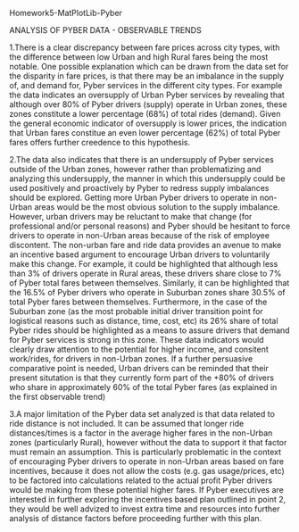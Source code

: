 Homework5-MatPlotLib-Pyber

ANALYSIS OF PYBER DATA - OBSERVABLE TRENDS

1.There is a clear discrepancy between fare prices across city types, with the difference between low Urban and high Rural fares being the most notable. One possible explanation which can be drawn from the data set for the disparity in fare prices, is that there may be an imbalance in the supply of, and demand for, Pyber services in the different city types. For example the data indicates an oversupply of Urban Pyber services by revealing that although over 80% of Pyber drivers (supply) operate in Urban zones, these zones constitute a lower percentage (68%) of total rides (demand). Given the general economic indicator of oversupply is lower prices, the indication that Urban fares constitue an even lower percentage (62%) of total Pyber fares offers further creedence to this hypothesis.

2.The data also indicates that there is an undersupply of Pyber services outside of the Urban zones, however rather than problematizing and analyzing this undersupply, the manner in which this undersupply could be used positively and proactively by Pyber to redress supply imbalances should be explored. Getting more Urban Pyber drivers to operate in non-Urban areas would be the most obvious solution to the supply imbalance. However, urban drivers may be reluctant to make that change (for professional and/or personal reasons) and Pyber should be hesitant to force drivers to operate in non-Urban areas because of the risk of employee discontent. The non-urban fare and ride data provides an avenue to make an incentive based argument to encourage Urban drivers to voluntarily make this change. For example, it could be highlighted that although less than 3% of drivers operate in Rural areas, these drivers share close to 7% of Pyber total fares between themselves. Similarly, it can be highlighted that the 16.5% of Pyber drivers who operate in Suburban zones share 30.5% of total Pyber fares between themselves. Furthermore, in the case of the Suburban zone (as the most probable initial driver transition point for logistical reasons such as distance, time, cost, etc) its 26% share of total Pyber rides should be highlighted as a means to assure drivers that demand for Pyber services is strong in this zone. These data indicators would clearly draw attention to the potential for higher income, and consitent work/rides, for drivers in non-Urban zones. If a further persuasive comparative point is needed, Urban drivers can be reminded that their present situtation is that they currently form part of the +80% of drivers who share in approximately 60% of the total Pyber fares (as explained in the first observable trend)

3.A major limitation of the Pyber data set analyzed is that data related to ride distance is not included. It can be assumed that longer ride distances/times is a factor in the average higher fares in the non-Urban zones (particularly Rural), however without the data to support it that factor must remain an assumption. This is particularly problematic in the context of encouraging Pyber drivers to operate in non-Urban areas based on fare incentives, because it does not allow the costs (e.g. gas usage/prices, etc) to be factored into calculations related to the actual profit Pyber drivers would be making from these potential higher fares. If Pyber executives are interested in further exploring the incentives based plan outlined in point 2, they would be well advized to invest extra time and resources into further analysis of distance factors before proceeding further with this plan.
